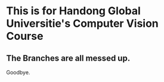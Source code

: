 # This is for Handong Global Universitie's Computer Vision Course

## The Branches are all messed up.

Goodbye.
